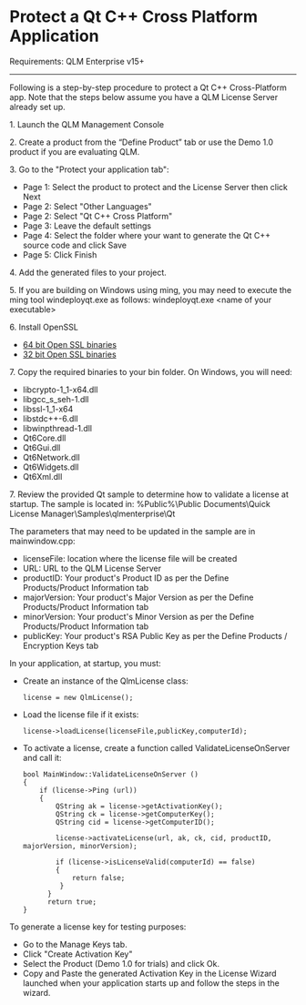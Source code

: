 # Protect a Qt C++ Cross Platform Application

Requirements: QLM Enterprise v15+

***

Following is a step-by-step procedure to protect a Qt C++ Cross-Platform app. Note that the steps below assume you have a QLM License Server already set up.

1\. Launch the QLM Management Console

2\. Create a product from the “Define Product” tab or use the Demo 1.0 product if you are evaluating QLM.&#x20;

3\. Go to the "Protect your application tab":

* Page 1: Select the product to protect and the License Server then click Next
* Page 2: Select "Other Languages"
* Page 2: Select "Qt C++ Cross Platform"
* Page 3: Leave the default settings
* Page 4: Select the folder where your want to generate the Qt C++ source code and click Save
* Page 5: Click Finish

4\. Add the generated files to your project.

5\. If you are building on Windows using ming, you may need to execute the ming tool windeployqt.exe as follows: windeployqt.exe \<name of your executable>

6\. Install OpenSSL

* [64 bit Open SSL binaries](https://soraco.co/products/qlm/openssl/openssl-1.1.1k-win64-mingw.zip)
* [32 bit Open SSL binaries](https://soraco.co/products/qlm/openssl/openssl-1.1.1k-win32-mingw.zip)

7\. Copy the required binaries to your bin folder. On Windows, you will need:

* libcrypto-1\_1-x64.dll
* libgcc\_s\_seh-1.dll
* libssl-1\_1-x64
* libstdc++-6.dll
* libwinpthread-1.dll
* Qt6Core.dll
* Qt6Gui.dll
* Qt6Network.dll
* Qt6Widgets.dll
* Qt6Xml.dll

7\. Review the provided Qt sample to determine how to validate a license at startup. The sample is located in: %Public%\Public Documents\Quick License Manager\Samples\qlmenterprise\Qt

The parameters that may need to be updated in the sample are in mainwindow.cpp:

* licenseFile: location where the license file will be created
* URL: URL to the QLM License Server
* productID: Your product's Product ID as per the Define Products/Product Information tab
* majorVersion: Your product's Major Version as per the Define Products/Product Information tab
* minorVersion: Your product's Minor Version as per the Define Products/Product Information tab
* publicKey: Your product's RSA Public Key as per the Define Products / Encryption Keys tab

In your application, at startup, you must:

*   Create an instance of the QlmLicense class:

    ```
    license = new QlmLicense();    
    ```
*   Load the license file if it exists:

    ```
    license->loadLicense(licenseFile,publicKey,computerId);
    ```
*   To activate a license, create a function called ValidateLicenseOnServer and call it:

    ```
    bool MainWindow::ValidateLicenseOnServer ()
    {
        if (license->Ping (url))
        {
            QString ak = license->getActivationKey();
            QString ck = license->getComputerKey();
            QString cid = license->getComputerID();

            license->activateLicense(url, ak, ck, cid, productID, majorVersion, minorVersion);

            if (license->isLicenseValid(computerId) == false)
            {
                return false;
             }
          }
          return true;
    }
    ```



To generate a license key for testing purposes:

* Go to the Manage Keys tab.
* Click "Create Activation Key"
* Select the Product (Demo 1.0 for trials) and click Ok.
* Copy and Paste the generated Activation Key in the License Wizard launched when your application starts up and follow the steps in the wizard.

